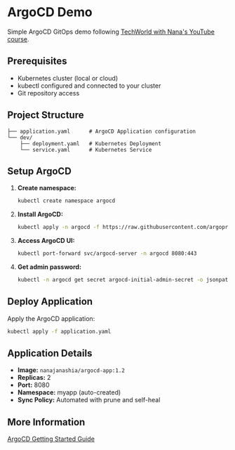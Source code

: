 # ArgoCD Demo

Simple ArgoCD GitOps demo following [TechWorld with Nana's YouTube course](https://www.youtube.com/watch?v=MeU5_k9ssrs).

## Prerequisites

- Kubernetes cluster (local or cloud)
- kubectl configured and connected to your cluster
- Git repository access

## Project Structure

```text
├── application.yaml      # ArgoCD Application configuration
└── dev/
    ├── deployment.yaml   # Kubernetes Deployment
    └── service.yaml      # Kubernetes Service
```

## Setup ArgoCD

1. **Create namespace:**

   ```bash
   kubectl create namespace argocd
   ```

2. **Install ArgoCD:**

   ```bash
   kubectl apply -n argocd -f https://raw.githubusercontent.com/argoproj/argo-cd/stable/manifests/install.yaml
   ```

3. **Access ArgoCD UI:**

   ```bash
   kubectl port-forward svc/argocd-server -n argocd 8080:443
   ```

4. **Get admin password:**

   ```bash
   kubectl -n argocd get secret argocd-initial-admin-secret -o jsonpath="{.data.password}" | base64 -d
   ```

## Deploy Application

Apply the ArgoCD application:

```bash
kubectl apply -f application.yaml
```

## Application Details

- **Image:** `nanajanashia/argocd-app:1.2`
- **Replicas:** 2
- **Port:** 8080
- **Namespace:** myapp (auto-created)
- **Sync Policy:** Automated with prune and self-heal

## More Information

[ArgoCD Getting Started Guide](https://argo-cd.readthedocs.io/en/stable/getting_started/)

